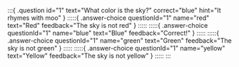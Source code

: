 :::{ .question id="1" text="What color is the sky?" correct="blue" hint="It rhymes with moo" }
:::::{ .answer-choice questionId="1" name="red" text="Red" feedback="The sky is not red" }
:::::
:::::{ .answer-choice questionId="1" name="blue" text="Blue" feedback="Correct!" }
:::::
:::::{ .answer-choice questionId="1" name="green" text="Green" feedback="The sky is not green" }
:::::
:::::{ .answer-choice questionId="1" name="yellow" text="Yellow" feedback="The sky is not yellow" }
:::::
:::
